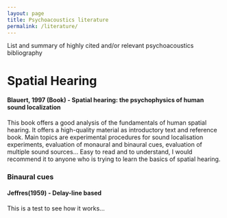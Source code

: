 ```yaml
---
layout: page
title: Psychoacoustics literature
permalink: /literature/
---
```


List and summary of highly cited and/or relevant psychoacoustics bibliography

# Spatial Hearing
#### Blauert, 1997 (Book) - Spatial hearing: the psychophysics of human sound localization
This book offers a good analysis of the fundamentals of human spatial hearing. It offers a high-quality material as introductory text and reference book.
Main topics are experimental procedures for sound localisation experiments, evaluation of monaural and binaural cues, evaluation of multiple sound sources...
Easy to read and to understand, I would recommend it to anyone who is trying to learn the basics of spatial hearing.
  ### Binaural cues
#### Jeffres(1959) - Delay-line based
This is a test to see how it works...
